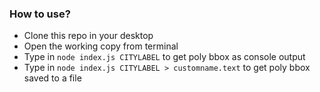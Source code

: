 ### How to use?
 - Clone this repo in your desktop
 - Open the working copy from terminal
 - Type in `node index.js CITYLABEL` to get poly bbox as console output
 - Type in `node index.js CITYLABEL > customname.text` to get poly bbox saved to a file
